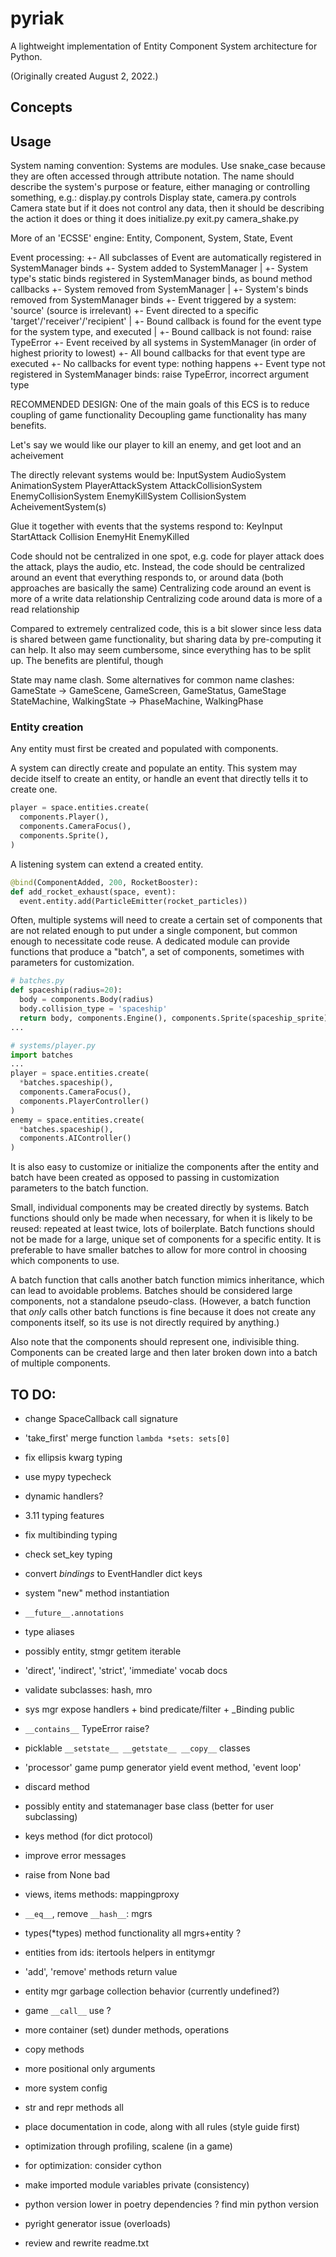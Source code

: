 # pyriak
A lightweight implementation of Entity Component System architecture for Python.

(Originally created August 2, 2022.)


## Concepts







## Usage





System naming convention:
Systems are modules. Use snake_case because they are often accessed through attribute notation.
The name should describe the system's purpose or feature, either managing or controlling something, e.g.:
display.py controls Display state,
camera.py controls Camera state
but if it does not control any data, then it should be describing the action it does or thing it does
initialize.py
exit.py
camera_shake.py


More of an 'ECSSE' engine: Entity, Component, System, State, Event

Event processing:
+- All subclasses of Event are automatically registered in SystemManager binds
+- System added to SystemManager
|  +- System type's static binds registered in SystemManager binds, as bound method callbacks
+- System removed from SystemManager
|  +- System's binds removed from SystemManager binds
+- Event triggered by a system: 'source' (source is irrelevant)
   +- Event directed to a specific 'target'/'receiver'/'recipient'
   |  +- Bound callback is found for the event type for the system type, and executed
   |  +- Bound callback is not found: raise TypeError
   +- Event received by all systems in SystemManager (in order of highest priority to lowest)
      +- All bound callbacks for that event type are executed
      +- No callbacks for event type: nothing happens
      +- Event type not registered in SystemManager binds: raise TypeError, incorrect argument type



RECOMMENDED DESIGN:
One of the main goals of this ECS is to reduce coupling of game functionality
Decoupling game functionality has many benefits.

Let's say we would like our player to kill an enemy, and get loot and an acheivement

The directly relevant systems would be:
InputSystem
AudioSystem
AnimationSystem
PlayerAttackSystem
AttackCollisionSystem
EnemyCollisionSystem
EnemyKillSystem
CollisionSystem
AcheivementSystem(s)

Glue it together with events that the systems respond to:
KeyInput
StartAttack
Collision
EnemyHit
EnemyKilled


Code should not be centralized in one spot,
e.g. code for player attack does the attack, plays the audio, etc.
Instead, the code should be centralized around an event that everything responds to,
or around data (both approaches are basically the same)
Centralizing code around an event is more of a write data relationship
Centralizing code around data is more of a read relationship

Compared to extremely centralized code,
this is a bit slower since less data is shared between game functionality,
but sharing data by pre-computing it can help.
It also may seem cumbersome, since everything has to be split up.
The benefits are plentiful, though


State may name clash. Some alternatives for common name clashes:
GameState -> GameScene, GameScreen, GameStatus, GameStage
StateMachine, WalkingState -> PhaseMachine, WalkingPhase


### Entity creation
Any entity must first be created and populated with components.

A system can directly create and populate an entity.
This system may decide itself to create an entity, or handle an event that
directly tells it to create one.
```py
player = space.entities.create(
  components.Player(),
  components.CameraFocus(),
  components.Sprite(),
)
```
A listening system can extend a created entity.
```py
@bind(ComponentAdded, 200, RocketBooster):
def add_rocket_exhaust(space, event):
  event.entity.add(ParticleEmitter(rocket_particles))
```

Often, multiple systems will need to create a certain set of components that are not
related enough to put under a single component, but common enough to necessitate code reuse.
A dedicated module can provide functions that
produce a "batch", a set of components, sometimes with parameters for customization.
```py
# batches.py
def spaceship(radius=20):
  body = components.Body(radius)
  body.collision_type = 'spaceship'
  return body, components.Engine(), components.Sprite(spaceship_sprite)
...
```
```py
# systems/player.py
import batches
...
player = space.entities.create(
  *batches.spaceship(),
  components.CameraFocus(),
  components.PlayerController()
)
enemy = space.entities.create(
  *batches.spaceship(),
  components.AIController()
)
```
It is also easy to customize or initialize the components after the entity and batch have been created
as opposed to passing in customization parameters to the batch function.

Small, individual components may be created directly by systems.
Batch functions should only be made when necessary, for when it is likely to be reused:
repeated at least twice, lots of boilerplate.
Batch functions should not be made for a large, unique set of components for a specific entity.
It is preferable to have smaller batches to allow for more control in choosing which components to use.

A batch function that calls another batch function mimics inheritance, which can lead to
avoidable problems.
Batches should be considered large components, not a standalone pseudo-class.
(However, a batch function that *only* calls other batch functions is fine because it
does not create any components itself, so its use is not directly required by anything.)

Also note that the components should represent one, indivisible thing.
Components can be created large and then later broken down into a batch of multiple components.
 

## TO DO:
- change SpaceCallback call signature
- 'take_first' merge function `lambda *sets: sets[0]`
- fix ellipsis kwarg typing
- use mypy typecheck

- dynamic handlers?
- 3.11 typing features
- fix multibinding typing
- check set_key typing
- convert _bindings_ to EventHandler dict keys
- system "new" method instantiation
- `__future__.annotations`
- type aliases
- possibly entity, stmgr getitem iterable
- 'direct', 'indirect', 'strict', 'immediate' vocab docs
- validate subclasses: hash, mro
- sys mgr expose handlers + bind predicate/filter + _Binding public
- `__contains__` TypeError raise?
- picklable `__setstate__ __getstate__ __copy__` classes
- 'processor' game pump generator yield event method, 'event loop'
- discard method
- possibly entity and statemanager base class (better for user subclassing)
- keys method (for dict protocol)
- improve error messages
- raise from None bad
- views, items methods: mappingproxy
- `__eq__`, remove `__hash__`: mgrs
- types(*types) method functionality all mgrs+entity ?
- entities from ids: itertools helpers in entitymgr
- 'add', 'remove' methods return value
- entity mgr garbage collection behavior (currently undefined?)
- game `__call__` use ?
- more container (set) dunder methods, operations
- copy methods
- more positional only arguments
- more system config
- str and repr methods all
- place documentation in code, along with all rules (style guide first)
- optimization through profiling, scalene (in a game)
- for optimization: consider cython
- make imported module variables private (consistency)
- python version lower in poetry dependencies ? find min python version
- pyright generator issue (overloads)
- review and rewrite readme.txt
